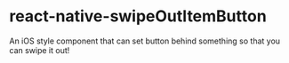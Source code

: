 # react-native-swipeOutItemButton

An iOS style component that can set button behind something so that you can swipe it out!

